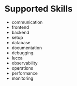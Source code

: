 # Supported Skills

- communication
- frontend
- backend
- setup
- database
- documentation
- debugging
- lucca
- observability
- operations
- performance
- monitoring